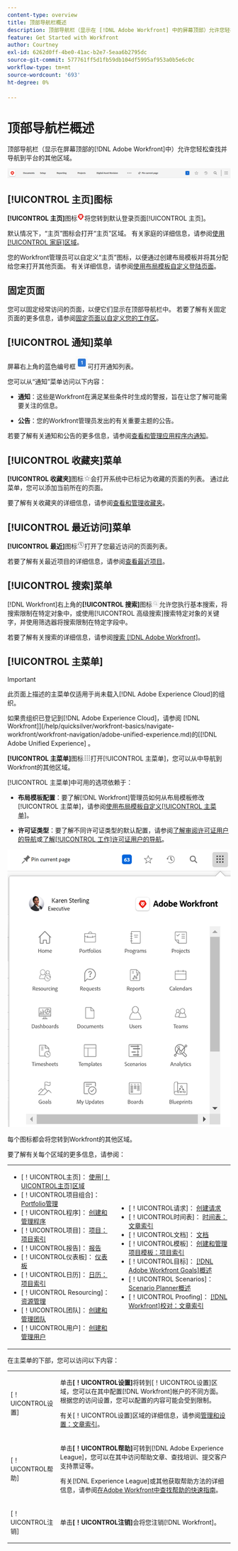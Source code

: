 ```yaml
---
content-type: overview
title: 顶部导航栏概述
description: 顶部导航栏（显示在 [!DNL Adobe Workfront] 中的屏幕顶部）允许您轻松查找并导航到平台的其他区域。
feature: Get Started with Workfront
author: Courtney
exl-id: 6262d0ff-4be0-41ac-b2e7-5eaa6b2795dc
source-git-commit: 577761ff5d1fb59db104df5995af953a0b5e6c0c
workflow-type: tm+mt
source-wordcount: '693'
ht-degree: 0%

---
```


# 顶部导航栏概述

<!--Audited: 01/2024-->

顶部导航栏（显示在屏幕顶部的[!DNL Adobe Workfront]中）允许您轻松查找并导航到平台的其他区域。

![顶部导航栏](assets/global-navigation-bar.png)

## [!UICONTROL 主页]图标

**[!UICONTROL 主页]**&#x200B;图标![](assets/home-icon.png)将您转到默认登录页面[!UICONTROL 主页]。

默认情况下，“主页”图标会打开“主页”区域。 有关家庭的详细信息，请参阅[使用[!UICONTROL 家庭]区域](../../workfront-basics/using-home/using-the-home-area/use-the-home-area.md)。

您的Workfront管理员可以自定义“主页”图标，以便通过创建布局模板并将其分配给您来打开其他页面。 有关详细信息，请参阅[使用布局模板自定义登陆页面](/help/quicksilver/administration-and-setup/customize-workfront/use-layout-templates/customize-landing-page.md)。

## 固定页面

您可以固定经常访问的页面，以便它们显示在顶部导航栏中。 若要了解有关固定页面的更多信息，请参阅[固定页面以自定义您的工作区](../../workfront-basics/the-new-workfront-experience/pin-pages.md)。

<!--
## [!UICONTROL Help] menu

The **[!UICONTROL Help]** menu allows you to search for help with a specific task, find more information on using [!DNL Workfront], view content related to the page you are currently on, or submit feedback about your experience.

To learn more about the Help menu, see [Access [!DNL Adobe Workfront] help](../../workfront-basics/navigate-workfront/workfront-navigation/access-workfront-help.md).
-->

## [!UICONTROL 通知]菜单

屏幕右上角的蓝色编号框![](assets/notifications-icon.png)可打开通知列表。

您可以从“通知”菜单访问以下内容：

* **通知**：这些是Workfront在满足某些条件时生成的警报，旨在让您了解可能需要关注的信息。

* **公告**：您的Workfront管理员发出的有关重要主题的公告。

若要了解有关通知和公告的更多信息，请参阅[查看和管理应用程序内通知](../../workfront-basics/using-notifications/view-and-manage-in-app-notifications.md)。

## [!UICONTROL 收藏夹]菜单

**[!UICONTROL 收藏夹]**&#x200B;图标![收藏夹](assets/favorites-icon-62x55.png)会打开系统中已标记为收藏的页面的列表。 通过此菜单，您可以添加当前所在的页面。

要了解有关收藏夹的详细信息，请参阅[查看和管理收藏夹](../../workfront-basics/navigate-workfront/recent-and-favorites/view-and-manage-favorites.md)。

## [!UICONTROL 最近访问]菜单

**[!UICONTROL 最近]**&#x200B;图标![[!UICONTROL 最近]](assets/recents-icon-40x43.png)打开了您最近访问的页面列表。

若要了解有关最近项目的详细信息，请参阅[查看最近项目](../../workfront-basics/navigate-workfront/recent-and-favorites/view-recent-items.md)。

## [!UICONTROL 搜索]菜单

[!DNL Workfront]右上角的&#x200B;**[!UICONTROL 搜索]**&#x200B;图标![](assets/search-icon.png)允许您执行基本搜索，将搜索限制在特定对象中，或使用[!UICONTROL 高级搜索]搜索特定对象的关键字，并使用筛选器将搜索限制在特定字段中。

若要了解有关搜索的详细信息，请参阅[搜索 [!DNL Adobe Workfront]](../../workfront-basics/navigate-workfront/search/search-workfront.md)。

## [!UICONTROL 主菜单]

>[!IMPORTANT]
>
>此页面上描述的主菜单仅适用于尚未载入[!DNL Adobe Experience Cloud]的组织。
>
> 如果贵组织已登记到[!DNL Adobe Experience Cloud]，请参阅 [!DNL Workfront]](/help/quicksilver/workfront-basics/navigate-workfront/workfront-navigation/adobe-unified-experience.md)的[[!DNL Adobe Unified Experience] 。

**[!UICONTROL 主菜单]**&#x200B;图标![主菜单](assets/main-menu-icon.png)打开[!UICONTROL 主菜单]，您可以从中导航到Workfront的其他区域。

[!UICONTROL 主菜单]中可用的选项依赖于：

* **布局模板配置**：要了解[!DNL Workfront]管理员如何从布局模板修改[!UICONTROL 主菜单]，请参阅[使用布局模板自定义[!UICONTROL 主菜单]](../../administration-and-setup/customize-workfront/use-layout-templates/customize-main-menu.md)。

* **许可证类型**：要了解不同许可证类型的默认配置，请参阅[了解审阅许可证用户的导航](../../workfront-basics/navigate-workfront/workfront-navigation/reviewer-global-navigation-bar.md)或[了解[!UICONTROL 工作]许可证用户的导航](../../workfront-basics/navigate-workfront/workfront-navigation/worker-global-navigation-bar.md)。

![主菜单选项](assets/main-menu-options-350x481.png)

每个图标都会将您转到Workfront的其他区域。

要了解有关每个区域的更多信息，请参阅：

<!--
<p data-mc-conditions="QuicksilverOrClassic.Draft mode">(NOTE: Update screenshot and add icons for new products/features.)</p>
-->

<table style="table-layout:auto"> 
 <col> 
 <col> 
 <tbody> 
  <tr> 
   <td> 
    <ul> 
     <li>[！UICONTROL主页]： <a href="../../workfront-basics/using-home/using-the-home-area/use-the-home-area.md" class="MCXref xref">使用[！UICONTROL主页]区域</a></li> 
     <li>[！UICONTROL项目组合]： <a href="../../manage-work/portfolios/portfolio-management-overview.md" class="MCXref xref">Portfolio管理</a></li> 
     <li>[！UICONTROL程序]： <a href="../../manage-work/portfolios/create-and-manage-programs/create-and-manage-programs.md" class="MCXref xref">创建和管理程序</a></li> 
     <li>[！UICONTROL项目]： <a href="../../manage-work/projects/projects-overview.md" class="MCXref xref">项目：项目索引</a></li> 
     <li>[！UICONTROL报告]： <a href="../../reports-and-dashboards/reports/reports-overview.md" class="MCXref xref">报告</a></li> 
     <li>[！UICONTROL仪表板]： <a href="../../reports-and-dashboards/dashboards/dashboards-overview.md" class="MCXref xref">仪表板</a></li> 
     <li>[！UICONTROL日历]： <a href="../../reports-and-dashboards/reports/calendars/calendars.md" class="MCXref xref">日历：项目索引</a></li> 
     <li>[！UICONTROL Resourcing]： <a href="../../resource-mgmt/resource-mgmt-overview/resource-management-overview.md" class="MCXref xref">资源管理</a></li> 
     <li>[！UICONTROL团队]： <a href="../../people-teams-and-groups/create-and-manage-teams/create-and-mange-teams.md" class="MCXref xref">创建和管理团队</a></li> 
     <li>[！UICONTROL用户]： <a href="../../administration-and-setup/add-users/create-and-manage-users/create-and-manage-users.md" class="MCXref xref">创建和管理用户</a></li> 
    </ul> </td> 
   <td> 
    <ul> 
     <li>[！UICONTROL请求]： <a href="../../manage-work/requests/create-requests/create-requests.md" class="MCXref xref">创建请求</a></li> 
     <li>[！UICONTROL时间表]： <a href="../../timesheets/timesheets-all.md" class="MCXref xref">时间表：文章索引</a></li> 
     <li>[！UICONTROL文档]： <a href="../../documents/documents-overview.md" class="MCXref xref">文档</a></li> 
     <li>[！UICONTROL模板]： <a href="../../manage-work/projects/create-and-manage-templates/create-manage-templates.md" class="MCXref xref">创建和管理项目模板：项目索引</a></li> 
     <li>[！UICONTROL目标]： <a href="../../workfront-goals/goal-management/wf-goals-overview.md" class="MCXref xref">[!DNL Adobe Workfront Goals]概述</a></li> 
     <li>[！UICONTROL Scenarios]： <a href="../../scenario-planner/scenario-planner-overview.md" class="MCXref xref">Scenario Planner概述</a></li> 
     <li>[！UICONTROL Proofing]： <a href="../../workfront-proof/workfront-proof.md" class="MCXref xref">[!DNL Workfront]校对：文章索引</a></li> 
    </ul> </td> 
  </tr> 
 </tbody> 
</table>

在主菜单的下部，您可以访问以下内容：

<table style="table-layout:auto"> 
 <col> 
 <col> 
 <tbody> 
  <tr> 
   <td> <p class="bold">[！UICONTROL设置]</p> </td> 
   <td> <p>单击<b>[！UICONTROL设置]</b>将转到[！UICONTROL设置]区域，您可以在其中配置[!DNL Workfront]帐户的不同方面。 根据您的访问设置，您可以配置的内容可能会受到限制。</p> <p>有关[！UICONTROL设置]区域的详细信息，请参阅<a href="../../administration-and-setup/administration-and-setup.md" class="MCXref xref">管理和设置：文章索引</a>。</p> </td> 
  </tr> 
  <tr> 
   <td> <p class="bold">[！UICONTROL帮助]</p> </td> 
   <td> <p>单击<b>[！UICONTROL帮助]</b>可转到[!DNL Adobe Experience League]，您可以在其中访问帮助文章、查找培训、提交客户支持票证等。</p> <p>有关[!DNL Experience League]或其他获取帮助方法的详细信息，请参阅<a href="../../workfront-basics/tips-tricks-and-troubleshooting/guide-for-help-in-workfront.md" class="MCXref xref">在Adobe Workfront中查找帮助的快速指南</a>。</p> </td> 
  </tr>

<tr> 
   <td> <p class="bold">[！UICONTROL注销]</p> </td> 
   <td>单击<b>[！UICONTROL注销]</b>会将您注销[!DNL Workfront]。</td> 
  </tr> 
 </tbody> 
</table>

